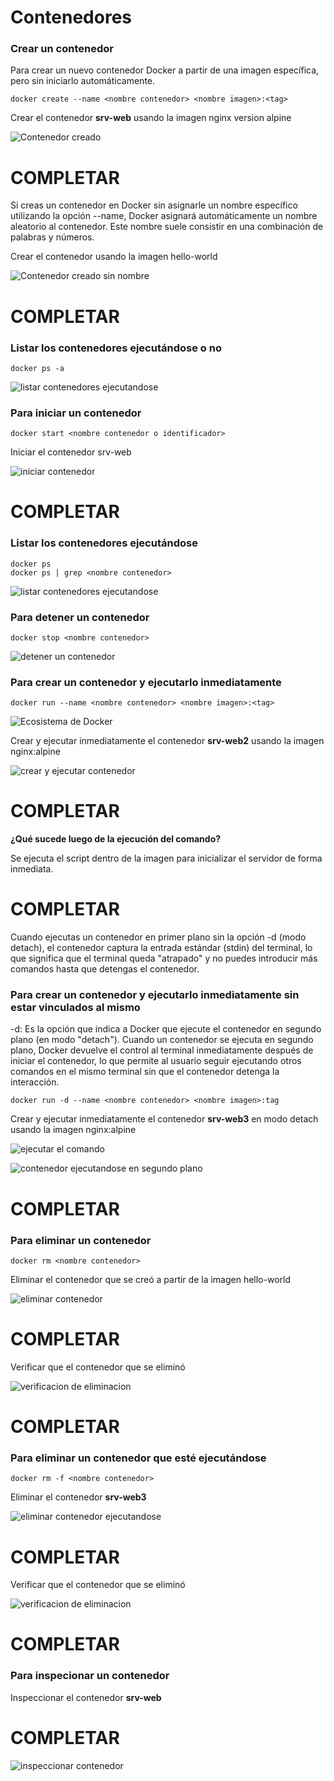 # Contenedores

### Crear un contenedor
Para crear un nuevo contenedor Docker a partir de una imagen específica, pero sin iniciarlo automáticamente. 

```
docker create --name <nombre contenedor> <nombre imagen>:<tag>
```
Crear el contenedor  **srv-web** usando la imagen nginx version alpine

![Contenedor creado](./images/image.png)

# COMPLETAR

Si creas un contenedor en Docker sin asignarle un nombre específico utilizando la opción --name, Docker asignará automáticamente un nombre aleatorio al contenedor. Este nombre suele consistir en una combinación de palabras y números.  

Crear el contenedor usando la imagen hello-world

![Contenedor creado sin nombre](./images/image-1.png)

# COMPLETAR

### Listar los contenedores ejecutándose o no

```
docker ps -a
```

![listar contenedores ejecutandose](./images/image-9.png)

### Para iniciar un contenedor

```
docker start <nombre contenedor o identificador>
```
Iniciar el contenedor srv-web 

![iniciar contenedor](./images/image-10.png)

# COMPLETAR

### Listar los contenedores ejecutándose
```
docker ps 
docker ps | grep <nombre contenedor>
```

![listar contenedores ejecutandose](./images/image-11.png)

### Para detener un contenedor

```
docker stop <nombre contenedor>
```

![detener un contenedor](./images/image-12.png)

### Para crear un contenedor y ejecutarlo inmediatamente

```
docker run --name <nombre contenedor> <nombre imagen>:<tag>
```
![Ecosistema de Docker](dockerRun.PNG)

Crear y ejecutar inmediatamente el contenedor **srv-web2** usando la imagen nginx:alpine

![crear y ejecutar contenedor](./images/image-13.png)

# COMPLETAR

**¿Qué sucede luego de la ejecución del comando?**

Se ejecuta el script dentro de la imagen para inicializar el servidor de forma inmediata.

# COMPLETAR  

Cuando ejecutas un contenedor en primer plano sin la opción -d (modo detach), el contenedor captura la entrada estándar (stdin) del terminal, lo que significa que el terminal queda "atrapado" y no puedes introducir más comandos hasta que detengas el contenedor.

### Para crear un contenedor y ejecutarlo inmediatamente sin estar vinculados al mismo
-d: Es la opción que indica a Docker que ejecute el contenedor en segundo plano (en modo "detach").
Cuando un contenedor se ejecuta en segundo plano, Docker devuelve el control al terminal inmediatamente después de iniciar el contenedor, lo que permite al usuario seguir ejecutando otros comandos en el mismo terminal sin que el contenedor detenga la interacción.

```
docker run -d --name <nombre contenedor> <nombre imagen>:tag
```
Crear y ejecutar inmediatamente el contenedor **srv-web3** en modo detach usando la imagen nginx:alpine

![ejecutar el comando](./images/image-14.png)

![contenedor ejecutandose en segundo plano](./images/image-15.png)

# COMPLETAR

### Para eliminar un contenedor

```
docker rm <nombre contenedor>
```
Eliminar el contenedor que se creó a partir de la imagen hello-world 

![eliminar contenedor](./images/image-16.png)

# COMPLETAR

Verificar que el contenedor que se eliminó

![verificacion de eliminacion](./images/image-17.png)

# COMPLETAR

### Para eliminar un contenedor que esté ejecutándose

```
docker rm -f <nombre contenedor>
```
Eliminar el contenedor **srv-web3** 

![eliminar contenedor ejecutandose](./images/image-18.png)

# COMPLETAR

Verificar que el contenedor que se eliminó

![verificacion de eliminacion](./images/image-19.png)

# COMPLETAR

### Para inspecionar un contenedor 

Inspeccionar el contenedor **srv-web**

# COMPLETAR

![inspeccionar contenedor](./images/image-20.png)
